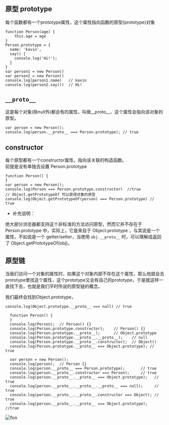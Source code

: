 ## 原型 prototype

每个函数都有一个prototype属性，这个属性指向函数的原型(prototype)对象

```
function Person(age) {
    this.age = age       
}
Person.prototype = {
  name: 'kavin',
  say() {
    console.log('Hi!');
  }
}
var person1 = new Person()
var person2 = new Person()
console.log(person1.name)   // kavin
console.log(person2.say())  // Hi!
```

## `__proto__`

这是每个对象(除null外)都会有的属性，叫做__proto__，这个属性会指向该对象的原型。

```
var person = new Person();
console.log(person.__proto__ === Person.prototype); // true
```

## constructor

每个原型都有一个constructor属性，指向该关联的构造函数。   
前提是没有单独去设置 Person.prototype

```
function Person() {
}
var person = new Person();
console.log(Person === Person.prototype.constructor)  //true
// Object.getPrototypeOf 可以获得对象的原型
console.log(Object.getPrototypeOf(person) === Person.prototype) // true
```

* 补充说明：

绝大部分浏览器都支持这个非标准的方法访问原型，然而它并不存在于 Person.prototype 中，实际上，它是来自于 Object.prototype ，与其说是一个属性，不如说是一个 getter/setter，当使用 `obj.__proto__` 时，可以理解成返回了 Object.getPrototypeOf(obj)。



## 原型链

当我们访问一个对象的属性时，如果这个对象内部不存在这个属性，那么他就会去prototype里找这个属性，这个prototype又会有自己的prototype，于是就这样一直找下去，也就是我们平时所说的原型链的概念。

我们最终会找到Object.prototype，
```
console.log(Object.prototype.__proto__ === null) // true
```

```
  function Person() {
  }
  console.log(Person);  // Person() {}
  console.log(Person.prototype.constructor);    // Person() {}
  console.log(Person.prototype.__proto__);      // Object.prototype
  console.log(Person.prototype.__proto__.__proto__);    // null
  console.log(Person.prototype.__proto__.constructor);  // Object()
  console.log(Person.prototype.__proto__ === Object.prototype); // true

  var person = new Person();
  console.log(person);  // Person {}
  console.log(person.__proto__ === Person.prototype);       // true
  console.log(person.__proto__.constructor === Person);     // true
  console.log(person.__proto__.__proto__ === Object.prototype);   // true
  console.log(person.__proto__.__proto__.__proto__ === null);     // true
  console.log(person.__proto__.__proto__.constructor === Object); // true
  console.log(person.__proto__.__proto__ === Object.prototype);   //true
```

<img :src="$withBase('/imgs/prototype.png')" alt="foo" />
